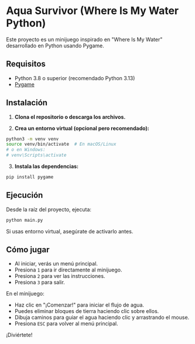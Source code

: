 # Aqua Survivor (Where Is My Water Python)

Este proyecto es un minijuego inspirado en "Where Is My Water" desarrollado en Python usando Pygame.

## Requisitos
- Python 3.8 o superior (recomendado Python 3.13)
- [Pygame](https://www.pygame.org/)

## Instalación

1. **Clona el repositorio o descarga los archivos.**

2. **Crea un entorno virtual (opcional pero recomendado):**

```bash
python3 -m venv venv
source venv/bin/activate  # En macOS/Linux
# o en Windows:
# venv\Scripts\activate
```

3. **Instala las dependencias:**

```bash
pip install pygame
```

## Ejecución

Desde la raíz del proyecto, ejecuta:

```bash
python main.py
```

Si usas entorno virtual, asegúrate de activarlo antes.

## Cómo jugar
- Al iniciar, verás un menú principal.
- Presiona `1` para ir directamente al minijuego.
- Presiona `2` para ver las instrucciones.
- Presiona `3` para salir.

En el minijuego:
- Haz clic en "¡Comenzar!" para iniciar el flujo de agua.
- Puedes eliminar bloques de tierra haciendo clic sobre ellos.
- Dibuja caminos para guiar el agua haciendo clic y arrastrando el mouse.
- Presiona `ESC` para volver al menú principal.

¡Diviértete!
